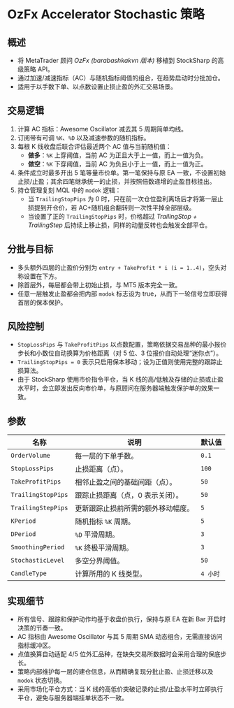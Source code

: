 # OzFx Accelerator Stochastic 策略

## 概述
- 将 MetaTrader 顾问 *OzFx (barabashkakvn 版本)* 移植到 StockSharp 的高级策略 API。
- 通过加速/减速指标（AC）与随机指标阈值的组合，在趋势启动时分批加仓。
- 适用于以手数下单、以点数设置止损止盈的外汇交易场景。

## 交易逻辑
1. 计算 AC 指标：Awesome Oscillator 减去其 5 周期简单均线。
2. 订阅带有可调 `%K`、`%D` 以及减速参数的随机指标。
3. 每根 K 线收盘后联合评估最近两个 AC 值与当前随机值：
   - **做多**：`%K` 上穿阈值，当前 AC 为正且大于上一值，而上一值为负。
   - **做空**：`%K` 下穿阈值，当前 AC 为负且小于上一值，而上一值为正。
4. 条件成立时最多开出 5 笔等量市价单。第一笔保持与原 EA 一致，不设置初始止损/止盈；其余四笔继承统一的止损，并按照倍数递增的止盈目标挂出。
5. 持仓管理复刻 MQL 中的 `modok` 逻辑：
   - 当 `TrailingStopPips` 为 0 时，只在前一次仓位盈利离场后才将第一层止损提到开仓价，若 AC+随机组合翻转则一次性平掉全部层级。
   - 当设置了正的 `TrailingStopPips` 时，价格超过 *TrailingStop + TrailingStep* 后持续上移止损，同样的动量反转也会触发全部平仓。

## 分批与目标
- 多头额外四层的止盈价分别为 `entry + TakeProfit * i (i = 1..4)`，空头对称设置在下方。
- 除首层外，每层都会带上初始止损，与 MT5 版本完全一致。
- 任意一层触发止盈都会把内部 `modok` 标志设为 true，从而下一轮信号立即获得首层的保本保护。

## 风险控制
- `StopLossPips` 与 `TakeProfitPips` 以点数配置，策略依据交易品种的最小报价步长和小数位自动换算为价格距离（对 5 位、3 位报价自动处理“迷你点”）。
- `TrailingStopPips = 0` 表示只启用保本移动；设为正值则使用完整的跟踪止损算法。
- 由于 StockSharp 使用市价指令平仓，当 K 线的高/低触及存储的止损或止盈水平时，会立即发出反向市价单，与原顾问在服务器端触发保护单的效果一致。

## 参数
| 名称 | 说明 | 默认值 |
| --- | --- | --- |
| `OrderVolume` | 每一层的下单手数。 | `0.1` |
| `StopLossPips` | 止损距离（点）。 | `100` |
| `TakeProfitPips` | 相邻止盈之间的基础间距（点）。 | `50` |
| `TrailingStopPips` | 跟踪止损距离（点，0 表示关闭）。 | `50` |
| `TrailingStepPips` | 更新跟踪止损前所需的额外移动幅度。 | `5` |
| `KPeriod` | 随机指标 `%K` 周期。 | `5` |
| `DPeriod` | `%D` 平滑周期。 | `3` |
| `SmoothingPeriod` | `%K` 终极平滑周期。 | `3` |
| `StochasticLevel` | 多空分界阈值。 | `50` |
| `CandleType` | 计算所用的 K 线类型。 | `4 小时` |

## 实现细节
- 所有信号、跟踪和保护动作均基于收盘价执行，保持与原 EA 在新 Bar 开启时决策的节奏一致。
- AC 指标由 Awesome Oscillator 与其 5 周期 SMA 动态组合，无需直接访问指标缓冲区。
- 点值换算自动适配 4/5 位外汇品种，在缺失交易所数据时会采用合理的保底步长。
- 策略内部维护每一层的建仓信息，从而精确复现分批止盈、止损迁移以及 `modok` 状态切换。
- 采用市场化平仓方式：当 K 线的高低价突破记录的止损/止盈水平时立即执行平仓，避免与服务器端挂单状态不一致。
